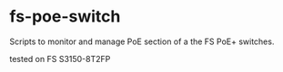 # fs-poe-switch

Scripts to monitor and manage PoE section of a the FS PoE+ switches.

tested on FS S3150-8T2FP
```
